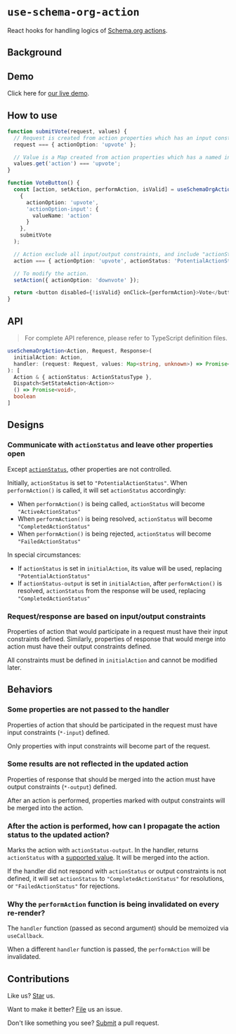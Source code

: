 # `use-schema-org-action`

React hooks for handling logics of [Schema.org actions](https://schema.org/docs/actions.html).

## Background

## Demo

Click here for [our live demo](https://compulim.github.io/use-schema-org-action/).

## How to use

```ts
function submitVote(request, values) {
  // Request is created from action properties which has an input constraint.
  request === { actionOption: 'upvote' };

  // Value is a Map created from action properties which has a named input constraint.
  values.get('action') === 'upvote';
}

function VoteButton() {
  const [action, setAction, performAction, isValid] = useSchemaOrgAction(
    {
      actionOption: 'upvote',
      'actionOption-input': {
        valueName: 'action'
      }
    },
    submitVote
  );

  // Action exclude all input/output constraints, and include "actionStatus" property.
  action === { actionOption: 'upvote', actionStatus: 'PotentialActionStatus' };

  // To modify the action.
  setAction({ actionOption: 'downvote' });

  return <button disabled={!isValid} onClick={performAction}>Vote</button>
}
```

## API

> For complete API reference, please refer to TypeScript definition files.

```ts
useSchemaOrgAction<Action, Request, Response>(
  initialAction: Action,
  handler: (request: Request, values: Map<string, unknown>) => Promise<Response>
): [
  Action & { actionStatus: ActionStatusType },
  Dispatch<SetStateAction<Action>>
  () => Promise<void>,
  boolean
]
```

## Designs

### Communicate with `actionStatus` and leave other properties open

Except [`actionStatus`](https://schema.org/actionStatus), other properties are not controlled.

Initially, `actionStatus` is set to `"PotentialActionStatus"`. When `performAction()` is called, it will set `actionStatus` accordingly:

- When `performAction()` is being called, `actionStatus` will become `"ActiveActionStatus"`
- When `performAction()` is being resolved, `actionStatus` will become `"CompletedActionStatus"`
- When `performAction()` is being rejected, `actionStatus` will become `"FailedActionStatus"`

In special circumstances:

- If `actionStatus` is set in `initialAction`, its value will be used, replacing `"PotentialActionStatus"`
- If `actionStatus-output` is set in `initialAction`, after `performAction()` is resolved, `actionStatus` from the response will be used, replacing `"CompletedActionStatus"`

### Request/response are based on input/output constraints

Properties of action that would participate in a request must have their input constraints defined. Similarly, properties of response that would merge into action must have their output constraints defined.

All constraints must be defined in `initialAction` and cannot be modified later.

## Behaviors

### Some properties are not passed to the handler

Properties of action that should be participated in the request must have input constraints (`*-input`) defined.

Only properties with input constraints will become part of the request.

### Some results are not reflected in the updated action

Properties of response that should be merged into the action must have output constraints (`*-output`) defined.

After an action is performed, properties marked with output constraints will be merged into the action.

### After the action is performed, how can I propagate the action status to the updated action?

Marks the action with `actionStatus-output`. In the handler, returns `actionStatus` with a [supported value](https://schema.org/ActionStatusType). It will be merged into the action.

If the handler did not respond with `actionStatus` or output constraints is not defined, it will set `actionStatus` to `"CompletedActionStatus"` for resolutions, or `"FailedActionStatus"` for rejections.

### Why the `performAction` function is being invalidated on every re-render?

The `handler` function (passed as second argument) should be memoized via `useCallback`.

When a different `handler` function is passed, the `performAction` will be invalidated.

## Contributions

Like us? [Star](https://github.com/compulim/use-schema-org-action/stargazers) us.

Want to make it better? [File](https://github.com/compulim/use-schema-org-action/issues) us an issue.

Don't like something you see? [Submit](https://github.com/compulim/use-schema-org-action/pulls) a pull request.
